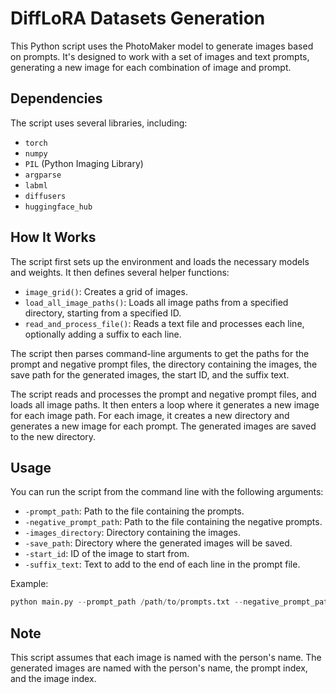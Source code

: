 # **DiffLoRA Datasets Generation**

This Python script uses the PhotoMaker model to generate images based on prompts. It's designed to work with a set of images and text prompts, generating a new image for each combination of image and prompt.

## **Dependencies**

The script uses several libraries, including:

- `torch`
- `numpy`
- `PIL` (Python Imaging Library)
- `argparse`
- `labml`
- `diffusers`
- `huggingface_hub`

## **How It Works**

The script first sets up the environment and loads the necessary models and weights. It then defines several helper functions:

- `image_grid()`: Creates a grid of images.
- `load_all_image_paths()`: Loads all image paths from a specified directory, starting from a specified ID.
- `read_and_process_file()`: Reads a text file and processes each line, optionally adding a suffix to each line.

The script then parses command-line arguments to get the paths for the prompt and negative prompt files, the directory containing the images, the save path for the generated images, the start ID, and the suffix text.

The script reads and processes the prompt and negative prompt files, and loads all image paths. It then enters a loop where it generates a new image for each image path. For each image, it creates a new directory and generates a new image for each prompt. The generated images are saved to the new directory.

## **Usage**

You can run the script from the command line with the following arguments:

- `-prompt_path`: Path to the file containing the prompts.
- `-negative_prompt_path`: Path to the file containing the negative prompts.
- `-images_directory`: Directory containing the images.
- `-save_path`: Directory where the generated images will be saved.
- `-start_id`: ID of the image to start from.
- `-suffix_text`: Text to add to the end of each line in the prompt file.

Example:

```python
python main.py --prompt_path /path/to/prompts.txt --negative_prompt_path /path/to/negative_prompts.txt --images_directory /path/to/images --save_path /path/to/save --start_id 123 --suffix_text " a woman img"
```

## **Note**

This script assumes that each image is named with the person's name. The generated images are named with the person's name, the prompt index, and the image index.
